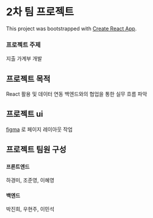 # 2차 팀 프로젝트

This project was bootstrapped with [Create React App](https://github.com/facebook/create-react-app).

### 프로젝트 주제

지출 가계부 개발

## 프로젝트 목적

React 활용 및 데이터 연동
백엔드와의 협업을 통한 실무 흐름 파악

## 프로젝트 ui

[figma](https://www.figma.com/file/ZXKIBZRTshLbK6PgOmWgIK/%EA%B0%80%EA%B3%84%EB%B6%80-%ED%94%84%EB%A1%9C%EC%A0%9D%ED%8A%B8?node-id=0%3A1&t=zEnPqhTKdhCc98SZ-1) 로 페이지 레이아웃 작업

## 프로젝트 팀원 구성

### `프론트엔드`

하경미, 조준영, 이혜영

### `백엔드`

박진희, 우현주, 이민석
